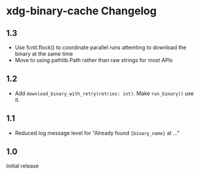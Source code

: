 # xdg-binary-cache Changelog

## 1.3

* Use fcntl.flock() to coordinate parallel runs attemting to download the binary at the same time
* Move to using pathlib.Path rather than raw strings for most APIs

## 1.2

* Add `download_binary_with_retry(retries: int)`. Make `run_binary()` use it.

## 1.1

* Reduced log message level for "Already found `{binary_name}` at ..."

## 1.0

Initial release
